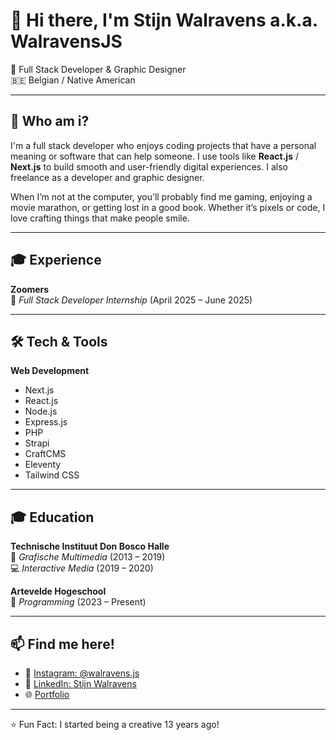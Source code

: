 # 👋 Hi there, I'm Stijn Walravens a.k.a. WalravensJS

🎨 Full Stack Developer & Graphic Designer  
🇧🇪 Belgian / Native American  

---

## 💼 Who am i?

I'm a full stack developer who enjoys coding projects that have a personal meaning or software that can help someone. I use tools like  **React.js** / **Next.js**  to build smooth and user-friendly digital experiences. I also freelance as a developer and graphic designer.

When I’m not at the computer, you’ll probably find me gaming, enjoying a movie marathon, or getting lost in a good book. Whether it’s pixels or code, I love crafting things that make people smile.

---

## 🎓 Experience

**Zoomers**  
📘 *Full Stack Developer Internship* (April 2025 – June 2025)  

---

## 🛠️ Tech & Tools

**Web Development**
- Next.js
- React.js
- Node.js
- Express.js
- PHP
- Strapi
- CraftCMS
- Eleventy
- Tailwind CSS

---

## 🎓 Education

**Technische Instituut Don Bosco Halle**  
📘 *Grafische Multimedia* (2013 – 2019)  
💻 *Interactive Media* (2019 – 2020)  

**Artevelde Hogeschool**  
🧠 *Programming* (2023 – Present)  

---

## 📫 Find me here!

- 📸 [Instagram: @walravens.js](https://www.instagram.com/walravens.js)  
- 💼 [LinkedIn: Stijn Walravens](https://www.linkedin.com/in/stijn-walravens/)
- 🌐 [Portfolio](https://www.stijnwalravens.com)

---

⭐️ Fun Fact: I started being a creative 13 years ago!
